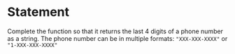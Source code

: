 # Statement
Complete the function so that it 
returns the last 4 digits of a phone number as a string.
The phone number can be in multiple formats:
`"XXX-XXX-XXXX"` or `"1-XXX-XXX-XXXX"`
